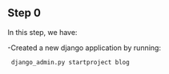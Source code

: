 <h2>Step 0</h2>

In this step, we have:

-Created a new django application by running:


```bash
 django_admin.py startproject blog
```


